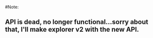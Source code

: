 #Note:
## API is dead, no longer functional...sorry about that, I'll make explorer v2 with the new API.
